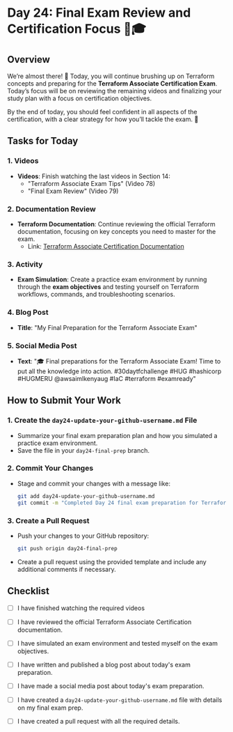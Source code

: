# Day 24: Final Exam Review and Certification Focus 🎯🎓

## Overview

We’re almost there! 🚀 Today, you will continue brushing up on Terraform concepts and preparing for the **Terraform Associate Certification Exam**. Today’s focus will be on reviewing the remaining videos and finalizing your study plan with a focus on certification objectives.

By the end of today, you should feel confident in all aspects of the certification, with a clear strategy for how you’ll tackle the exam. 🎯

## Tasks for Today

### 1. **Videos**
   - **Videos**: Finish watching the last videos in Section 14:
     - "Terraform Associate Exam Tips" (Video 78)
     - "Final Exam Review" (Video 79)

### 2. **Documentation Review**
   - **Terraform Documentation**: Continue reviewing the official Terraform documentation, focusing on key concepts you need to master for the exam.
     - Link: [Terraform Associate Certification Documentation](https://developer.hashicorp.com/terraform/tutorials/certification-003/associate-study-003)

### 3. **Activity**
   - **Exam Simulation**: Create a practice exam environment by running through the **exam objectives** and testing yourself on Terraform workflows, commands, and troubleshooting scenarios.

### 4. **Blog Post**
   - **Title**: "My Final Preparation for the Terraform Associate Exam"

### 5. **Social Media Post**
   - **Text**: "🎓 Final preparations for the Terraform Associate Exam! Time to put all the knowledge into action. #30daytfchallenge #HUG #hashicorp #HUGMERU @awsaimlkenyaug #IaC #terraform #examready"

## How to Submit Your Work

### 1. **Create the `day24-update-your-github-username.md` File**
   - Summarize your final exam preparation plan and how you simulated a practice exam environment.
   - Save the file in your `day24-final-prep` branch.

### 2. **Commit Your Changes**
   - Stage and commit your changes with a message like:
     ```bash
     git add day24-update-your-github-username.md
     git commit -m "Completed Day 24 final exam preparation for Terraform"
     ```

### 3. **Create a Pull Request**
   - Push your changes to your GitHub repository:
     ```bash
     git push origin day24-final-prep
     ```
   - Create a pull request using the provided template and include any additional comments if necessary.

## Checklist

- [ ] I have finished watching the required videos
- [ ] I have reviewed the official Terraform Associate Certification documentation.
- [ ] I have simulated an exam environment and tested myself on the exam objectives.
- [ ] I have written and published a blog post about today's exam preparation.
- [ ] I have made a social media post about today's exam preparation.
- [ ] I have created a `day24-update-your-github-username.md` file with details on my final exam prep.
- [ ] I have created a pull request with all the required details.




